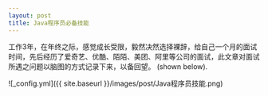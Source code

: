 ```yaml
---
layout: post
title: Java程序员必备技能
---
```


工作3年，在年终之际，感觉成长受限，毅然决然选择裸辞，给自己一个月的面试时间，先后经历了爱奇艺、优酷、陌陌、美团、阿里等公司的面试，此文章对面试所遇之问题以脑图的方式记录下来，以备回望。 (shown below).

![_config.yml]({{ site.baseurl }}/images/post/Java程序员技能.png)